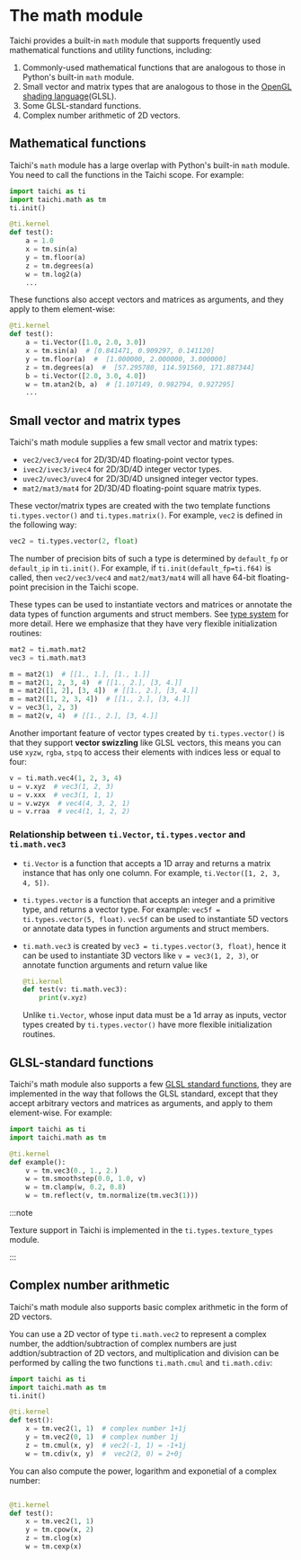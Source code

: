 # The math module


Taichi provides a built-in `math` module that supports frequently used mathematical functions and utility functions, including:

1. Commonly-used mathematical functions that are analogous to those in Python's built-in `math` module.
2. Small vector and matrix types that are analogous to those in the [OpenGL shading language](https://www.khronos.org/opengl/wiki/OpenGL_Shading_Language)(GLSL).
3. Some GLSL-standard functions.
4. Complex number arithmetic of 2D vectors.



## Mathematical functions

Taichi's `math` module has a large overlap with Python's built-in `math` module. You need to call the functions in the Taichi scope. For example:

```python
import taichi as ti
import taichi.math as tm
ti.init()

@ti.kernel
def test():
    a = 1.0
    x = tm.sin(a)
    y = tm.floor(a)
    z = tm.degrees(a)
    w = tm.log2(a)
    ...
```

These functions also accept vectors and matrices as arguments, and they apply to them element-wise:

```python
@ti.kernel
def test():
    a = ti.Vector([1.0, 2.0, 3.0])
    x = tm.sin(a)  # [0.841471, 0.909297, 0.141120]
    y = tm.floor(a)  #  [1.000000, 2.000000, 3.000000]
    z = tm.degrees(a)  #  [57.295780, 114.591560, 171.887344]
    b = ti.Vector([2.0, 3.0, 4.0])
    w = tm.atan2(b, a)  # [1.107149, 0.982794, 0.927295]
    ...
```

## Small vector and matrix types

Taichi's math module supplies a few small vector and matrix types:


+ `vec2/vec3/vec4` for 2D/3D/4D floating-point vector types.
+ `ivec2/ivec3/ivec4` for 2D/3D/4D integer vector types.
+ `uvec2/uvec3/uvec4` for 2D/3D/4D unsigned integer vector types.
+ `mat2/mat3/mat4` for 2D/3D/4D floating-point square matrix types.


These vector/matrix types are created with the two template functions `ti.types.vector()` and `ti.types.matrix()`. For example, `vec2` is defined in the following way:

```python
vec2 = ti.types.vector(2, float)
```

The number of precision bits of such a type is determined by `default_fp` or `default_ip` in `ti.init()`. For example, if `ti.init(default_fp=ti.f64)` is called, then `vec2/vec3/vec4` and `mat2/mat3/mat4` will all have 64-bit floating-point precision in the Taichi scope.

These types can be used to instantiate vectors and matrices or annotate the data types of function arguments and struct members. See [type system](../type_system/type.md) for more detail. Here we emphasize that they have very flexible initialization routines:

```python
mat2 = ti.math.mat2
vec3 = ti.math.mat3

m = mat2(1)  # [[1., 1.], [1., 1.]]
m = mat2(1, 2, 3, 4)  # [[1., 2.], [3, 4.]]
m = mat2([1, 2], [3, 4])  # [[1., 2.], [3, 4.]]
m = mat2([1, 2, 3, 4])  # [[1., 2.], [3, 4.]]
v = vec3(1, 2, 3)
m = mat2(v, 4)  # [[1., 2.], [3, 4.]]
```

Another important feature of vector types created by `ti.types.vector()` is that they support **vector swizzling** like GLSL vectors, this means you can use `xyzw`, `rgba`, `stpq` to access their elements with indices less or equal to four:


```python
v = ti.math.vec4(1, 2, 3, 4)
u = v.xyz  # vec3(1, 2, 3)
u = v.xxx  # vec3(1, 1, 1)
u = v.wzyx  # vec4(4, 3, 2, 1)
u = v.rraa  # vec4(1, 1, 2, 2)
```

### Relationship between `ti.Vector`, `ti.types.vector` and `ti.math.vec3`

+ `ti.Vector` is a function that accepts a 1D array and returns a matrix instance that has only one column. For example, `ti.Vector([1, 2, 3, 4, 5])`.
+ `ti.types.vector` is a function that accepts an integer and a primitive type, and returns a vector type. For example: `vec5f = ti.types.vector(5, float)`. `vec5f` can be used to instantiate 5D vectors or annotate data types in function arguments and struct members.
+ `ti.math.vec3` is created by `vec3 = ti.types.vector(3, float)`, hence it can be used to instantiate 3D vectors like `v = vec3(1, 2, 3)`, or annotate function arguments and return value like
    ```python
    @ti.kernel
    def test(v: ti.math.vec3):
        print(v.xyz)
    ```
    
    Unlike `ti.Vector`, whose input data must be a 1d array as inputs, vector types created by `ti.types.vector()` have more flexible initialization routines.


## GLSL-standard functions


Taichi's math module also supports a few [GLSL standard functions](https://registry.khronos.org/OpenGL-Refpages/gl4/index.php), they are implemented in the way that follows the GLSL standard, except that they accept arbitrary vectors and matrices as arguments, and apply to them element-wise. For example:

```python
import taichi as ti
import taichi.math as tm

@ti.kernel
def example():
    v = tm.vec3(0., 1., 2.)
    w = tm.smoothstep(0.0, 1.0, v)
    w = tm.clamp(w, 0.2, 0.8)
    w = tm.reflect(v, tm.normalize(tm.vec3(1)))
```

:::note

Texture support in Taichi is implemented in the `ti.types.texture_types` module.

:::


## Complex number arithmetic

Taichi's math module also supports basic complex arithmetic in the form of 2D vectors.

You can use a 2D vector of type `ti.math.vec2` to represent a complex number, the addtion/subtraction of complex numbers are just addtion/subtraction of 2D vectors, and multiplication and division can be performed by calling the two functions `ti.math.cmul` and `ti.math.cdiv`:

```python
import taichi as ti
import taichi.math as tm
ti.init()

@ti.kernel
def test():
    x = tm.vec2(1, 1)  # complex number 1+1j
    y = tm.vec2(0, 1)  # complex number 1j
    z = tm.cmul(x, y)  # vec2(-1, 1) = -1+1j
    w = tm.cdiv(x, y)  #  vec2(2, 0) = 2+0j
```

You can also compute the power, logarithm and exponetial of a complex number:

```python

@ti.kernel
def test():
    x = tm.vec2(1, 1)
    y = tm.cpow(x, 2)
    z = tm.clog(x)
    w = tm.cexp(x)
```
